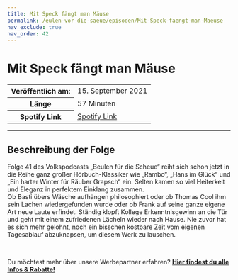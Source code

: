 ```yaml
---
title: Mit Speck fängt man Mäuse
permalink: /eulen-vor-die-saeue/episoden/Mit-Speck-faengt-man-Maeuse
nav_exclude: true
nav_order: 42
---
```


# Mit Speck fängt man Mäuse
<table class="resp-table dcf-table dcf-table-responsive dcf-table-bordered dcf-table-striped dcf-w-100%">
                    <tbody>
                        <tr>
                            <th scope="row">Veröffentlich am:</th>
                            <td data-label="Veröffentlich am:">15. September 2021</td>
                        </tr>
                        <tr>
                            <th scope="row">Länge </th>
                            <td data-label="Länge ">57 Minuten</td>
                        </tr><tr>
                                <th scope="row">Spotify Link</th>
                                <td data-label="Spotify Link"><a href="https://open.spotify.com/episode/626vVzQIz416oVq4xeUNyT">Spotify Link</a></td>
                            </tr></tbody>
                </table>

***

## Beschreibung der Folge

<div>
<p>Folge 41 des Volkspodcasts „Beulen für die Scheue“ reiht sich schon jetzt in die Reihe ganz großer Hörbuch-Klassiker wie „Rambo“, „Hans im Glück“ und „Ein harter Winter für Räuber Grapsch“ ein. Selten kamen so viel Heiterkeit und Eleganz in perfektem Einklang zusammen.  <br> Ob Basti übers Wäsche aufhängen philosophiert oder ob Thomas Cool ihm sein Lachen wiedergefunden wurde oder ob Frank auf seine ganze eigene Art neue Laute erfindet. Ständig klopft Kollege Erkenntnisgewinn an die Tür und geht mit einem zufriedenen Lächeln wieder nach Hause. Nie zuvor hat es sich mehr gelohnt, noch ein bisschen kostbare Zeit vom eigenen Tagesablauf abzuknapsen, um diesem Werk zu lauschen.</p> <br> <p>Du möchtest mehr über unsere Werbepartner erfahren? <a href="https://linktr.ee/EulenvordieSaeue"><strong>Hier findest du alle Infos & Rabatte!</strong></a></p>  
</div>

